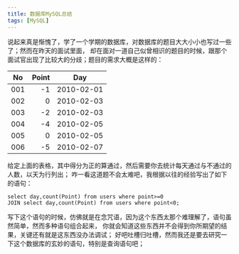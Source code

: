 ```yaml
---
title: 数据库MySQL总结
tags: [MySQL]
---
```

  说起来真是惭愧了，学了一个学期的数据库，对数据库的题目大大小小也写过一些了；然而在昨天的面试里面，
 却在面对一道自己似曾相识的题目的时候，跟那个面试官出现了比较大的分歧；题目的需求大概是这样的：
<!-- more -->
| No         | Point  |  Day         |
| --------   | -----: | :----:       |
| 001        | -1     |  2010-02-01  |
| 002        | 0      |  2010-02-03  |
| 003        | -2     |  2010-02-03  |
| 004        | -4     |  2010-02-05  |
| 005        | 0      |  2010-02-05  |
| 006        | -5     |  2010-02-07  |

给定上面的表格，其中得分为正的算通过，然后需要你去统计每天通过与不通过的人数，以天为行列出；
咋一看这道题不会太难吧，我根据以往的经验写出了如下的语句：
```
select day,count(Point) from users where point>=0
JOIN select day,count(Point) from users where point<0;
```
写下这个语句的时候，仿佛就是在念咒语，因为这个东西太那个难理解了，语句虽然简单，然而多种语句组合起来，
你就会知道这些东西并不会得到你所期望的结果，关键还有就是这东西没办法调试；
好吧吐槽归吐槽，然而我还是要去研究一下这个数据库的玄妙的语句，特别是查询语句吧；
